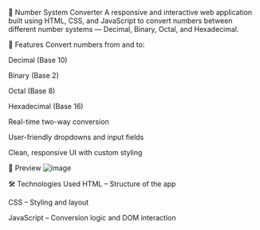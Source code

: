 🔢 Number System Converter
A responsive and interactive web application built using HTML, CSS, and JavaScript to convert numbers between different number systems — Decimal, Binary, Octal, and Hexadecimal.

🚀 Features
Convert numbers from and to:

Decimal (Base 10)

Binary (Base 2)

Octal (Base 8)

Hexadecimal (Base 16)

Real-time two-way conversion

User-friendly dropdowns and input fields

Clean, responsive UI with custom styling

🧪 Preview
![image](https://github.com/user-attachments/assets/438a98d5-10e5-457d-8339-ecfd591f5ebc)


🛠️ Technologies Used
HTML – Structure of the app

CSS – Styling and layout

JavaScript – Conversion logic and DOM interaction
